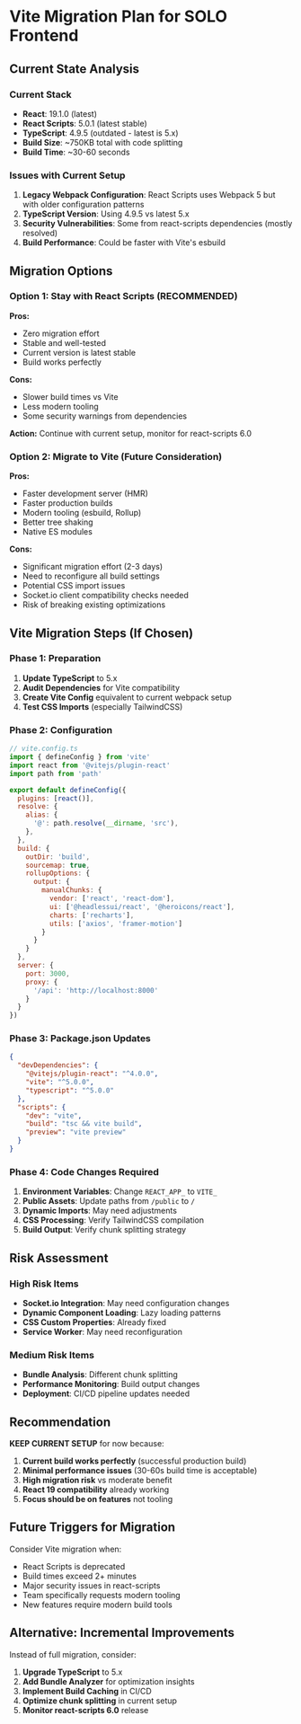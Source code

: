 # Vite Migration Plan for SOLO Frontend

## Current State Analysis

### Current Stack
- **React**: 19.1.0 (latest)
- **React Scripts**: 5.0.1 (latest stable)
- **TypeScript**: 4.9.5 (outdated - latest is 5.x)
- **Build Size**: ~750KB total with code splitting
- **Build Time**: ~30-60 seconds

### Issues with Current Setup
1. **Legacy Webpack Configuration**: React Scripts uses Webpack 5 but with older configuration patterns
2. **TypeScript Version**: Using 4.9.5 vs latest 5.x
3. **Security Vulnerabilities**: Some from react-scripts dependencies (mostly resolved)
4. **Build Performance**: Could be faster with Vite's esbuild

## Migration Options

### Option 1: Stay with React Scripts (RECOMMENDED)
**Pros:**
- Zero migration effort
- Stable and well-tested
- Current version is latest stable
- Build works perfectly

**Cons:**
- Slower build times vs Vite
- Less modern tooling
- Some security warnings from dependencies

**Action:** Continue with current setup, monitor for react-scripts 6.0

### Option 2: Migrate to Vite (Future Consideration)
**Pros:**
- Faster development server (HMR)
- Faster production builds
- Modern tooling (esbuild, Rollup)
- Better tree shaking
- Native ES modules

**Cons:**
- Significant migration effort (2-3 days)
- Need to reconfigure all build settings
- Potential CSS import issues
- Socket.io client compatibility checks needed
- Risk of breaking existing optimizations

## Vite Migration Steps (If Chosen)

### Phase 1: Preparation
1. **Update TypeScript** to 5.x
2. **Audit Dependencies** for Vite compatibility
3. **Create Vite Config** equivalent to current webpack setup
4. **Test CSS Imports** (especially TailwindCSS)

### Phase 2: Configuration
```javascript
// vite.config.ts
import { defineConfig } from 'vite'
import react from '@vitejs/plugin-react'
import path from 'path'

export default defineConfig({
  plugins: [react()],
  resolve: {
    alias: {
      '@': path.resolve(__dirname, 'src'),
    },
  },
  build: {
    outDir: 'build',
    sourcemap: true,
    rollupOptions: {
      output: {
        manualChunks: {
          vendor: ['react', 'react-dom'],
          ui: ['@headlessui/react', '@heroicons/react'],
          charts: ['recharts'],
          utils: ['axios', 'framer-motion']
        }
      }
    }
  },
  server: {
    port: 3000,
    proxy: {
      '/api': 'http://localhost:8000'
    }
  }
})
```

### Phase 3: Package.json Updates
```json
{
  "devDependencies": {
    "@vitejs/plugin-react": "^4.0.0",
    "vite": "^5.0.0",
    "typescript": "^5.0.0"
  },
  "scripts": {
    "dev": "vite",
    "build": "tsc && vite build",
    "preview": "vite preview"
  }
}
```

### Phase 4: Code Changes Required
1. **Environment Variables**: Change `REACT_APP_` to `VITE_`
2. **Public Assets**: Update paths from `/public` to `/`
3. **Dynamic Imports**: May need adjustments
4. **CSS Processing**: Verify TailwindCSS compilation
5. **Build Output**: Verify chunk splitting strategy

## Risk Assessment

### High Risk Items
- **Socket.io Integration**: May need configuration changes
- **Dynamic Component Loading**: Lazy loading patterns
- **CSS Custom Properties**: Already fixed
- **Service Worker**: May need reconfiguration

### Medium Risk Items
- **Bundle Analysis**: Different chunk splitting
- **Performance Monitoring**: Build output changes
- **Deployment**: CI/CD pipeline updates needed

## Recommendation

**KEEP CURRENT SETUP** for now because:

1. **Current build works perfectly** (successful production build)
2. **Minimal performance issues** (30-60s build time is acceptable)
3. **High migration risk** vs moderate benefit
4. **React 19 compatibility** already working
5. **Focus should be on features** not tooling

## Future Triggers for Migration

Consider Vite migration when:
- React Scripts is deprecated
- Build times exceed 2+ minutes
- Major security issues in react-scripts
- Team specifically requests modern tooling
- New features require modern build tools

## Alternative: Incremental Improvements

Instead of full migration, consider:
1. **Upgrade TypeScript** to 5.x
2. **Add Bundle Analyzer** for optimization insights
3. **Implement Build Caching** in CI/CD
4. **Optimize chunk splitting** in current setup
5. **Monitor react-scripts 6.0** release